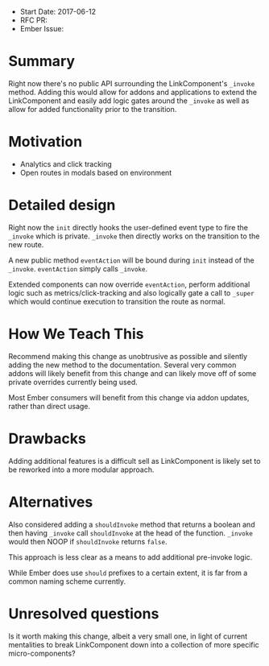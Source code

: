 - Start Date: 2017-06-12
- RFC PR:
- Ember Issue:

# Summary

Right now there's no public API surrounding the LinkComponent's `_invoke` method. Adding this would allow for addons and applications to extend the LinkComponent and easily add logic gates around the `_invoke` as well as allow for added functionality prior to the transition.

# Motivation

- Analytics and click tracking
- Open routes in modals based on environment

# Detailed design

Right now the `init` directly hooks the user-defined event type to fire the `_invoke` which is private.  `_invoke` then directly works on the transition to the new route.

A new public method `eventAction` will be bound during `init` instead of the `_invoke`.  `eventAction` simply calls `_invoke`.

Extended components can now override `eventAction`, perform additional logic such as metrics/click-tracking and also logically gate a call to `_super` which would continue execution to transition the route as normal.

# How We Teach This

Recommend making this change as unobtrusive as possible and silently adding the new method to the documentation.  Several very common addons will likely benefit from this change and can likely move off of some private overrides currently being used.

Most Ember consumers will benefit from this change via addon updates, rather than direct usage.

# Drawbacks

Adding additional features is a difficult sell as LinkComponent is likely set to be reworked into a more modular approach.

# Alternatives

Also considered adding a `shouldInvoke` method that returns a boolean and then having `_invoke` call `shouldInvoke` at the head of the function.  `_invoke` would then NOOP if `shouldInvoke` returns `false`.

This approach is less clear as a means to add additional pre-invoke logic.

While Ember does use `should` prefixes to a certain extent, it is far from a common naming scheme currently.

# Unresolved questions

Is it worth making this change, albeit a very small one, in light of current mentalities to break LinkComponent down into a collection of more specific micro-components?
